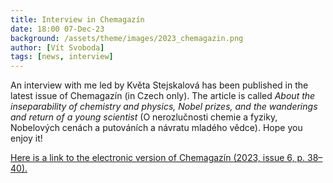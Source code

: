 ```yaml
---
title: Interview in Chemagazín
date: 18:00 07-Dec-23
background: /assets/theme/images/2023_chemagazin.png
author: [Vít Svoboda]
tags: [news, interview]
---
```


An interview with me led by Květa Stejskalová has been published in the latest issue of Chemagazín (in Czech only). The article is called *About the inseparability of chemistry and physics, Nobel prizes, and the wanderings and return of a young scientist* (O nerozlučnosti chemie a fyziky, Nobelových cenách a putováních a návratu mladého vědce). Hope you enjoy it!

<a href="https://chemagazin.cz/archiv-casopisu/chemagazin-6-2023-kontrola-a-ochrana-zivotniho-prostredi" target="_blank">Here is a link to the electronic version of Chemagazín (2023, issue 6, p. 38–40).</a>